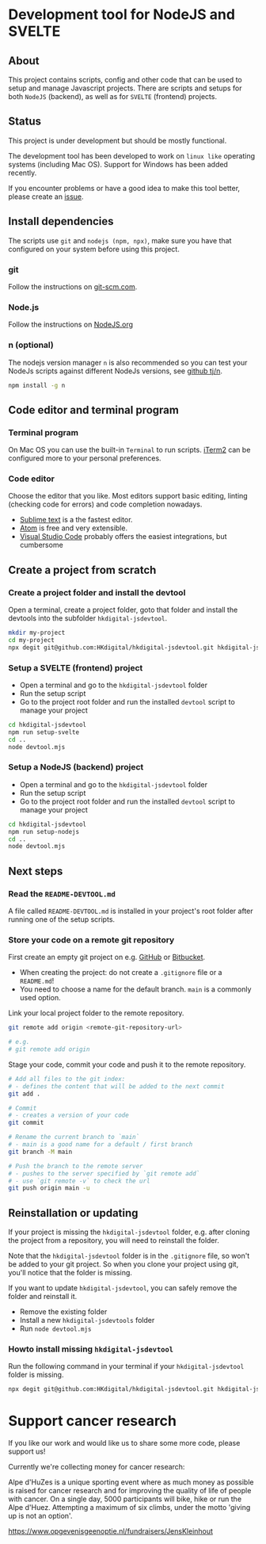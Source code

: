 # Development tool for NodeJS and SVELTE

## About

This project contains scripts, config and other code that can be used to setup and manage Javascript projects. There are scripts and setups for both `NodeJS` (backend), as well as for `SVELTE` (frontend) projects.

## Status

This project is under development but should be mostly functional.

The development tool has been developed to work on `linux like` operating systems (including Mac OS). Support for Windows has been added recently.

If you encounter problems or have a good idea to make this tool better, please create an [issue](https://github.com/HKdigital/hkdigital-jsdevtool/issues).

## Install dependencies

The scripts use `git` and `nodejs (npm, npx)`, make sure you have that configured on your system before using this project.

### git
Follow the instructions on [git-scm.com](https://git-scm.com/).

### Node.js
Follow the instructions on [NodeJS.org](https://nodejs.org/`)

### n (optional)
The nodejs version manager `n` is also recommended so you can test your NodeJs scripts against different NodeJs versions, see [github tj/n](https://github.com/tj/n).

```bash
npm install -g n
```

## Code editor and terminal program

### Terminal program
On Mac OS you can use the built-in `Terminal` to run scripts. [iTerm2](https://iterm2.com/) can be configured more to your personal preferences.

### Code editor
Choose the editor that you like. Most editors support basic editing, linting (checking code for errors) and code completion nowadays.
- [Sublime text](https://www.sublimetext.com/) is a the fastest editor.
- [Atom](https://atom.io/) is free and very extensible.
- [Visual Studio Code](https://code.visualstudio.com/) probably offers the easiest integrations, but cumbersome

## Create a project from scratch

### Create a project folder and install the devtool
Open a terminal, create a project folder, goto that folder and install the devtools into the subfolder `hkdigital-jsdevtool`.

```bash
mkdir my-project
cd my-project
npx degit git@github.com:HKdigital/hkdigital-jsdevtool.git hkdigital-jsdevtool
```

### Setup a SVELTE (frontend) project
- Open a terminal and go to the `hkdigital-jsdevtool` folder
- Run the setup script
- Go to the project root folder and run the installed `devtool` script to manage your project

```bash
cd hkdigital-jsdevtool
npm run setup-svelte
cd ..
node devtool.mjs
```
### Setup a NodeJS (backend) project
- Open a terminal and go to the `hkdigital-jsdevtool` folder
- Run the setup script
- Go to the project root folder and run the installed `devtool` script to manage your project

```bash
cd hkdigital-jsdevtool
npm run setup-nodejs
cd ..
node devtool.mjs
```

## Next steps

### Read the `README-DEVTOOL.md`
A file called `README-DEVTOOL.md` is installed in your project's root folder after running one of the setup scripts.

### Store your code on a remote git repository
First create an empty git project on e.g. [GitHub](https://github.com/) or [Bitbucket](https://bitbucket.org/).

- When creating the project: do not create a `.gitignore` file or a `README.md`!
- You need to choose a name for the default branch. `main` is a commonly used option.

Link your local project folder to the remote repository.

```bash
git remote add origin <remote-git-repository-url>

# e.g.
# git remote add origin 
```

Stage your code, commit your code and push it to the remote repository.

```bash
# Add all files to the git index:
# - defines the content that will be added to the next commit
git add .

# Commit
# - creates a version of your code
git commit

# Rename the current branch to `main`
# - main is a good name for a default / first branch
git branch -M main

# Push the branch to the remote server
# - pushes to the server specified by `git remote add`
# - use `git remote -v` to check the url
git push origin main -u
```

## Reinstallation or updating

If your project is missing the `hkdigital-jsdevtool` folder, e.g. after cloning the project from a repository, you will need to reinstall the folder.

Note that the `hkdigital-jsdevtool` folder is in the `.gitignore` file, so won't be added to your git project. So when you clone your project using git, you'll notice that the folder is missing.

If you want to update `hkdigital-jsdevtool`, you can safely remove the folder and reinstall it.

- Remove the existing folder
- Install a new `hkdigital-jsdevtools` folder
- Run `node devtool.mjs `

### Howto install missing `hkdigital-jsdevtool`

Run the following command in your terminal if your `hkdigital-jsdevtool` folder is missing.

```bash
npx degit git@github.com:HKdigital/hkdigital-jsdevtool.git hkdigital-jsdevtool
```

# Support cancer research

If you like our work and would like us to share some more code, please support us! 

Currently we're collecting money for cancer research:

Alpe d'HuZes is a unique sporting event where as much money as possible is raised for cancer research and for improving the quality of life of people with cancer. On a single day, 5000 participants will bike, hike or run the Alpe d'Huez. Attempting a maximum of six climbs, under the motto 'giving up is not an option'. 

https://www.opgevenisgeenoptie.nl/fundraisers/JensKleinhout

